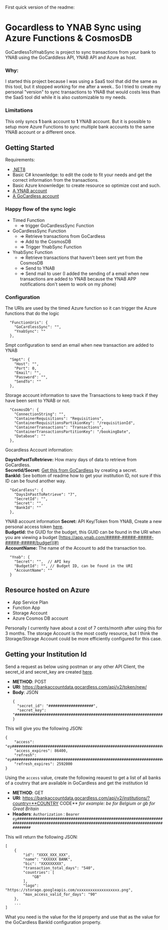 First quick version of the readme:

# Gocardless to YNAB Sync using Azure Functions & CosmosDB
GoCardlessToYnabSync is project to sync transactions from your bank to YNAB using the GoCarddless API, YNAB API and Azure as host.

### Why:
I started this project because I was using a SaaS tool that did the same as this tool, but it stopped working for me after a week.. 
So I tried to create my personal "version" to sync transactions to YNAB that would costs less than the SaaS tool did while it is also customizable to my needs.

### Limitations
This only syncs **1** bank account to **1** YNAB account.
But it is possible to setup more Azure Functions to sync multiple bank accounts to the same YNAB account or a different once.

## Getting Started
Requirements:
- [.NET8](https://dotnet.microsoft.com/en-us/download/dotnet/8.0)
- Basic C# knownledge: to edit the code to fit your needs and get the correct information from the transactions.
- Basic Azure knownledge: to create resource so optimize cost and such.
- [A YNAB account](https://bankaccountdata.gocardless.com)
- [A GoCardless account](https://app.ynab.com/)

### Happy flow of the sync logic
- Timed Function
  * => trigger GoCardlessSync Function
- GoCardlessSync Function
  * => Retrieve transactions from GoCardless
  * => Add to the CosmosDB
  * => Trigger YnabSync Function
- YnabSync Function
  * => Retrieve transactions that haven't been sent yet from the CosmosDB
  * => Send to YNAB
  * => Send mail to user
(I added the sending of a email when new transactions are added to YNAB because the YNAB APP notifications don't seem to work on my phone)


### Configuration
The URIs are used by the timed Azure function so it can trigger the Azure functions that do the logic
```
  "FunctionUris": {
    "GoCardlessSync": "",
    "YnabSync": ""
  },
```

Smpt configuration to send an email when new transaction are added to YNAB
```
  "Smpt": {
    "Host": "",
    "Port": 0,
    "Email": "",
    "Password": "",
    "SendTo": ""
  },
```

Storage account information to save the Transactions to keep track if they have been sent to YNAB or not.
```
  "CosmosDb": {
    "ConnectionString": "",
    "ContainerRequisitions": "Requisitions",
    "ContainerRequisitionsPartikionKey": "/requisitionId",
    "ContainerTransactions": "Transactions",
    "ContainerTransactionsPartitionKey": "/bookingDate",
    "Database": ""
  },
```
  
Gocardless Account information:

**DaysInPastToRetrieve:** How many days of data to retrieve from GoCardless.  
**SecretId/Secret:** [Get this from GoCardless](https://bankaccountdata.gocardless.com/user-secrets/) by creating a secret.  
**BankId:**  See bottom of readme how to get your institution ID, not sure if this ID can be found another way.

```
  "GoCardless": {
    "DaysInPastToRetrieve": "7",
    "SecretId": "",
    "Secret": "",
    "BankId": ""
  },
```
  
YNAB account information
**Secret:** API Key/Token from YNAB, Create a new personal access token [here](https://app.ynab.com/settings/developer).  
**BudgetId:** the GUID for the budget, this GUID can be found in the URI when you are viewing a budget [https://app.ynab.com/#####-#####-#####-#####-#####/budget](#)  
**AccountName:** The name of the Account to add the transaction too.  
```
  "Ynab": {
    "Secret": "",  // API key
    "BudgetId": "", // Budget ID, can be found in the URI
    "AccountName": ""
  }
```
  
## Resource hosted on Azure
- App Service Plan
- Function App
- Storage Account
- Azure Cosmos DB account

Personally I currently have about a cost of 7 cents/month after using this for 3 months. 
The storage Account is the most costly resource, but I think the Storage/Storage Account could be more efficiently configured for this case.


## Getting your Institution Id
Send a request as below using postman or any other API Client, the secret_id and secret_key are created [here](https://bankaccountdata.gocardless.com/user-secrets/).
- **METHOD**: POST
- **URI**: https://bankaccountdata.gocardless.com/api/v2/token/new/
- **Body**: JSON
  ```
  {
    "secret_id": "####################",
    "secret_key": "############################################################################################################################################"
  }
  ```
This will give you the following JSON:
```
{
    "access": "ey############################################################################################################################################",
    "access_expires": 86400,
    "refresh": "ey############################################################################################################################################",
    "refresh_expires": 2592000
}
```

Using the `access` value, create the following reauest to get a list of all banks of a coutnry that are available in GoCardless and get the institution Id
- **METHOD**: GET
- **URI**: https://bankaccountdata.gocardless.com/api/v2/institutions/?country=**COUNTRY CODE**  _for example: be for Belgium or gb for Great Britain_
- **Headers**: `Authorization` : `Bearer ey############################################################################################################################################`

This will return the following JSON:
```
[
    {
        "id": "XXXX_XXX_XXX",
        "name": "XXXXXX BANK",
        "bic": "XXXXXXXXX",
        "transaction_total_days": "540",
        "countries": [
            "GB"
        ],
        "logo": "https://storage.googleapis.com/xxxxxxxxxxxxxxxxxxx.png",
        "max_access_valid_for_days": "90"
    },
    ...
]
```
What you need is the value for the Id property and use that as the value for the GoCardless BankId configuration property.

